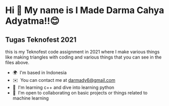 Hi 👋 My name is I Made Darma Cahya Adyatma!!😊
===========================================

Tugas Teknofest 2021
--------------------

this is my Teknofest code assignment in 2021 where I make various things like making triangles with coding and various things that you can see in the files above.

* 🌍  I'm based in Indonesia
* ✉️  You can contact me at [darmady6@gmail.com](mailto:darmady6@gmail.com)
* 🧠  I'm learning c++ and dive into learning python
* 🤝  I'm open to collaborating on basic projects or things related to machine learning
